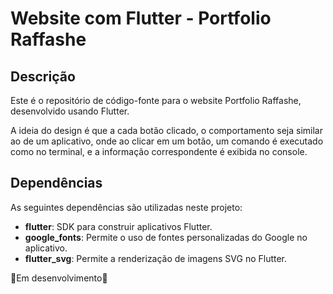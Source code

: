 # Website com Flutter - Portfolio Raffashe

## Descrição
Este é o repositório de código-fonte para o website Portfolio Raffashe, desenvolvido usando Flutter. 

A ideia do design é que a cada botão clicado, o comportamento seja similar ao de um aplicativo, onde ao clicar em um botão, um comando é executado como no terminal, e a informação correspondente é exibida no console. 

## Dependências
As seguintes dependências são utilizadas neste projeto:
- **flutter**: SDK para construir aplicativos Flutter.
- **google_fonts**: Permite o uso de fontes personalizadas do Google no aplicativo.
- **flutter_svg**: Permite a renderização de imagens SVG no Flutter.



🚧Em desenvolvimento🚧
